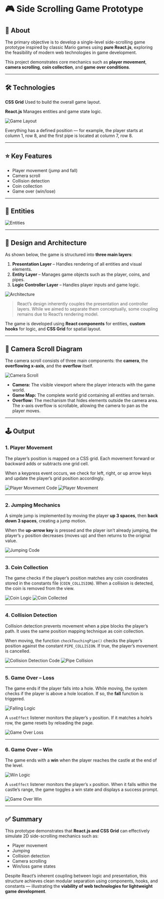 # 🎮 Side Scrolling Game Prototype

## 🧩 About

The primary objective is to develop a single-level side-scrolling game prototype inspired by classic Mario games using **pure React.js**, exploring the feasibility of modern web technologies in game development.

This project demonstrates core mechanics such as **player movement**, **camera scrolling**, **coin collection**, and **game over conditions**.

---

## 🛠️ Technologies

**CSS Grid**
Used to build the overall game layout.

**React.js**
Manages entities and game state logic.

![Game Layout](image-1.png)

Everything has a defined position — for example, the player starts at column 1, row 8, and the first pipe is located at column 7, row 8.

---

## ⭐ Key Features

- Player movement (jump and fall)
- Camera scroll
- Collision detection
- Coin collection
- Game over (win/lose)

---

## 🧍 Entities

![Entities](entity.jpg)

---

## 🧱 Design and Architecture

As shown below, the game is structured into **three main layers**:

1. **Presentation Layer** – Handles rendering of all entities and visual elements.
2. **Entity Layer** – Manages game objects such as the player, coins, and pipes.
3. **Logic Controller Layer** – Handles player inputs and game logic.

![Architecture](./archtecture.jpg)

> React’s design inherently couples the presentation and controller layers. While we aimed to separate them conceptually, some coupling remains due to React’s rendering model.

The game is developed using **React components** for entities, **custom hooks** for logic, and **CSS Grid** for spatial layout.

---

## 🎥 Camera Scroll Diagram

The camera scroll consists of three main components: the **camera**, the **overflowing x-axis**, and the **overflow** itself.

![Camera Scroll](./camera.jpg)

- **Camera:** The visible viewport where the player interacts with the game world.
- **Game Map:** The complete world grid containing all entities and terrain.
- **Overflow:** The mechanism that hides elements outside the camera area. The x-axis overflow is scrollable, allowing the camera to pan as the player moves.

---

## 🕹️ Output

### 1. Player Movement

The player’s position is mapped on a CSS grid.
Each movement forward or backward adds or subtracts one grid cell.

When a keypress event occurs, we check for left, right, or up arrow keys and update the player’s grid position accordingly.

![Player Movement Code](./player_movement.jpg)
![Player Movement](image-4.png)

---

### 2. Jumping Mechanics

A simple jump is implemented by moving the player **up 3 spaces**, then **back down 3 spaces**, creating a jump motion.

When the **up-arrow key** is pressed and the player isn’t already jumping, the player’s `y` position decreases (moves up) and then returns to the original value.

![Jumping Code](image-3.png)

---

### 3. Coin Collection

The game checks if the player’s position matches any coin coordinates stored in the constants file (`COIN_COLLISION`).
When a collision is detected, the coin is removed from the view.

![Coin Logic](image-5.png)
![Coin Collected](image-6.png)

---

### 4. Collision Detection

Collision detection prevents movement when a pipe blocks the player’s path.
It uses the same position mapping technique as coin collection.

When moving, the function `checkTouchingPipe()` checks the player’s position against the constant `PIPE_COLLISION`.
If true, the player’s movement is cancelled.

![Collision Detection Code](image-2.png)
![Pipe Collision](image-7.png)

---

### 5. Game Over – Loss

The game ends if the player falls into a hole.
While moving, the system checks if the player is above a hole location. If so, the **fall** function is triggered.

![Falling Logic](image-8.png)

A `useEffect` listener monitors the player’s `y` position.
If it matches a hole’s row, the game resets by reloading the page.

![Game Over Loss](image-9.png)

---

### 6. Game Over – Win

The game ends with a **win** when the player reaches the castle at the end of the level.

![Win Logic](image-10.png)

A `useEffect` listener monitors the player’s `x` position.
When it falls within the castle’s range, the game toggles a win state and displays a success prompt.

![Game Over Win](image-11.png)

---

## ✅ Summary

This prototype demonstrates that **React.js and CSS Grid** can effectively simulate 2D side-scrolling mechanics such as:

- Player movement
- Jumping
- Collision detection
- Camera scrolling
- Win/loss game states

Despite React’s inherent coupling between logic and presentation, this structure achieves clean modular separation using components, hooks, and constants — illustrating the **viability of web technologies for lightweight game development**.
